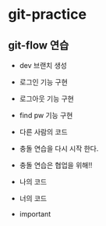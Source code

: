 # git-practice

## git-flow 연습

- dev 브랜치 생성

- 로그인 기능 구현

- 로그아웃 기능 구현

- find pw 기능 구현

- 다른 사람의 코드
- 충돌 연습을 다시 시작 한다.
- 충돌 연습은 협업을 위해!!
- 나의 코드
- 너의 코드
- important
